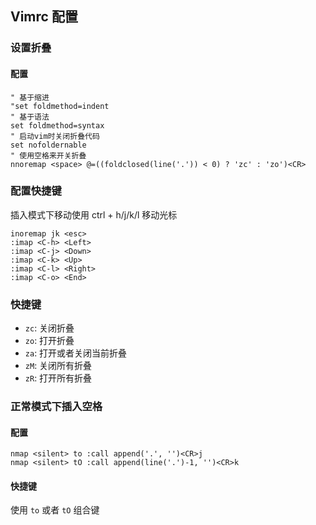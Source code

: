 ## Vimrc 配置

<!-- toc -->

### 设置折叠
#### 配置  
```
" 基于缩进
"set foldmethod=indent
" 基于语法
set foldmethod=syntax
" 启动vim时关闭折叠代码
set nofoldernable
" 使用空格来开关折叠
nnoremap <space> @=((foldclosed(line('.')) < 0) ? 'zc' : 'zo')<CR>
```

### 配置快捷键
插入模式下移动使用 ctrl + h/j/k/l 移动光标
```
inoremap jk <esc>
:imap <C-h> <Left>
:imap <C-j> <Down>
:imap <C-k> <Up>
:imap <C-l> <Right>
:imap <C-o> <End>
```

### 快捷键
* `zc`: 关闭折叠
* `zo`: 打开折叠
* `za`: 打开或者关闭当前折叠
* `zM`: 关闭所有折叠
* `zR`: 打开所有折叠

### 正常模式下插入空格
#### 配置
```
nmap <silent> to :call append('.', '')<CR>j
nmap <silent> tO :call append(line('.')-1, '')<CR>k
```
#### 快捷键
使用 `to` 或者 `tO` 组合键
